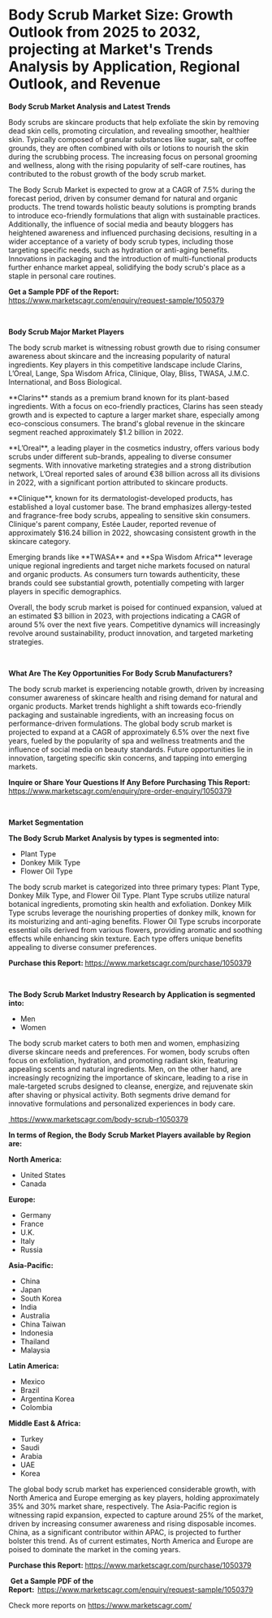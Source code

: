 <p><h1>Body Scrub Market Size: Growth Outlook from 2025 to 2032, projecting at Market's Trends Analysis by Application, Regional Outlook, and Revenue</h1></p><p><strong>Body Scrub Market Analysis and Latest Trends</strong></p>
<p><p>Body scrubs are skincare products that help exfoliate the skin by removing dead skin cells, promoting circulation, and revealing smoother, healthier skin. Typically composed of granular substances like sugar, salt, or coffee grounds, they are often combined with oils or lotions to nourish the skin during the scrubbing process. The increasing focus on personal grooming and wellness, along with the rising popularity of self-care routines, has contributed to the robust growth of the body scrub market.</p><p>The Body Scrub Market is expected to grow at a CAGR of 7.5% during the forecast period, driven by consumer demand for natural and organic products. The trend towards holistic beauty solutions is prompting brands to introduce eco-friendly formulations that align with sustainable practices. Additionally, the influence of social media and beauty bloggers has heightened awareness and influenced purchasing decisions, resulting in a wider acceptance of a variety of body scrub types, including those targeting specific needs, such as hydration or anti-aging benefits. Innovations in packaging and the introduction of multi-functional products further enhance market appeal, solidifying the body scrub's place as a staple in personal care routines.</p></p>
<p><strong>Get a Sample PDF of the Report:&nbsp;</strong> <a href="https://www.marketscagr.com/enquiry/request-sample/1050379?utm_campaign=2319&utm_medium=2&utm_source=Github&utm_content=ia&utm_term=07022025&utm_id=body-scrub">https://www.marketscagr.com/enquiry/request-sample/1050379</a></p>
<p>&nbsp;</p>
<p><strong>Body Scrub Major Market Players</strong></p>
<p><p>The body scrub market is witnessing robust growth due to rising consumer awareness about skincare and the increasing popularity of natural ingredients. Key players in this competitive landscape include Clarins, L’Oreal, Lange, Spa Wisdom Africa, Clinique, Olay, Bliss, TWASA, J.M.C. International, and Boss Biological.</p><p>**Clarins** stands as a premium brand known for its plant-based ingredients. With a focus on eco-friendly practices, Clarins has seen steady growth and is expected to capture a larger market share, especially among eco-conscious consumers. The brand's global revenue in the skincare segment reached approximately $1.2 billion in 2022.</p><p>**L’Oreal**, a leading player in the cosmetics industry, offers various body scrubs under different sub-brands, appealing to diverse consumer segments. With innovative marketing strategies and a strong distribution network, L’Oreal reported sales of around €38 billion across all its divisions in 2022, with a significant portion attributed to skincare products.</p><p>**Clinique**, known for its dermatologist-developed products, has established a loyal customer base. The brand emphasizes allergy-tested and fragrance-free body scrubs, appealing to sensitive skin consumers. Clinique's parent company, Estée Lauder, reported revenue of approximately $16.24 billion in 2022, showcasing consistent growth in the skincare category.</p><p>Emerging brands like **TWASA** and **Spa Wisdom Africa** leverage unique regional ingredients and target niche markets focused on natural and organic products. As consumers turn towards authenticity, these brands could see substantial growth, potentially competing with larger players in specific demographics.</p><p>Overall, the body scrub market is poised for continued expansion, valued at an estimated $3 billion in 2023, with projections indicating a CAGR of around 5% over the next five years. Competitive dynamics will increasingly revolve around sustainability, product innovation, and targeted marketing strategies.</p></p>
<p>&nbsp;</p>
<p><strong>What Are The Key Opportunities For Body Scrub Manufacturers?</strong></p>
<p><p>The body scrub market is experiencing notable growth, driven by increasing consumer awareness of skincare health and rising demand for natural and organic products. Market trends highlight a shift towards eco-friendly packaging and sustainable ingredients, with an increasing focus on performance-driven formulations. The global body scrub market is projected to expand at a CAGR of approximately 6.5% over the next five years, fueled by the popularity of spa and wellness treatments and the influence of social media on beauty standards. Future opportunities lie in innovation, targeting specific skin concerns, and tapping into emerging markets.</p></p>
<p><strong>Inquire or Share Your Questions If Any Before Purchasing This Report:</strong> <a href="https://www.marketscagr.com/enquiry/pre-order-enquiry/1050379?utm_campaign=2319&utm_medium=2&utm_source=Github&utm_content=ia&utm_term=07022025&utm_id=body-scrub">https://www.marketscagr.com/enquiry/pre-order-enquiry/1050379</a></p>
<p>&nbsp;</p>
<p><strong>Market Segmentation</strong></p>
<p><strong>The Body Scrub Market Analysis by types is segmented into:</strong></p>
<p><ul><li>Plant Type</li><li>Donkey Milk Type</li><li>Flower Oil Type</li></ul></p>
<p><p>The body scrub market is categorized into three primary types: Plant Type, Donkey Milk Type, and Flower Oil Type. Plant Type scrubs utilize natural botanical ingredients, promoting skin health and exfoliation. Donkey Milk Type scrubs leverage the nourishing properties of donkey milk, known for its moisturizing and anti-aging benefits. Flower Oil Type scrubs incorporate essential oils derived from various flowers, providing aromatic and soothing effects while enhancing skin texture. Each type offers unique benefits appealing to diverse consumer preferences.</p></p>
<p><strong>Purchase this Report:&nbsp;</strong><a href="https://www.marketscagr.com/purchase/1050379?utm_campaign=2319&utm_medium=2&utm_source=Github&utm_content=ia&utm_term=07022025&utm_id=body-scrub">https://www.marketscagr.com/purchase/1050379</a></p>
<p>&nbsp;</p>
<p><strong>The Body Scrub Market Industry Research by Application is segmented into:</strong></p>
<p><ul><li>Men</li><li>Women</li></ul></p>
<p><p>The body scrub market caters to both men and women, emphasizing diverse skincare needs and preferences. For women, body scrubs often focus on exfoliation, hydration, and promoting radiant skin, featuring appealing scents and natural ingredients. Men, on the other hand, are increasingly recognizing the importance of skincare, leading to a rise in male-targeted scrubs designed to cleanse, energize, and rejuvenate skin after shaving or physical activity. Both segments drive demand for innovative formulations and personalized experiences in body care.</p></p>
<p><a href="https://www.marketscagr.com/body-scrub-r1050379?utm_campaign=2319&utm_medium=2&utm_source=Github&utm_content=ia&utm_term=07022025&utm_id=body-scrub">&nbsp;https://www.marketscagr.com/body-scrub-r1050379</a></p>
<p><strong>In terms of Region, the Body Scrub Market Players available by Region are:</strong></p>
<p>
    <p> <strong> North America: </strong>
        <ul>
            <li>United States</li>
            <li>Canada</li>
        </ul>
        </p> 
    <p> <strong> Europe: </strong>
        <ul>
            <li>Germany</li>
            <li>France</li>
            <li>U.K.</li>
            <li>Italy</li>
            <li>Russia</li>
        </ul>
        </p> 
    <p> <strong> Asia-Pacific: </strong>
        <ul>
            <li>China</li>
            <li>Japan</li>
            <li>South Korea</li>
            <li>India</li>
            <li>Australia</li>
            <li>China Taiwan</li>
            <li>Indonesia</li>
            <li>Thailand</li>
            <li>Malaysia</li>
        </ul>
        </p> 
    <p> <strong> Latin America: </strong>
        <ul>
            <li>Mexico</li>
            <li>Brazil</li>
            <li>Argentina Korea</li>
            <li>Colombia</li>
        </ul>
        </p> 
    <p> <strong> Middle East & Africa: </strong>
        <ul>
            <li>Turkey</li>
            <li>Saudi</li>
            <li>Arabia</li>
            <li>UAE</li>
            <li>Korea</li>
        </ul>
    </p>
    </p>
<p><p>The global body scrub market has experienced considerable growth, with North America and Europe emerging as key players, holding approximately 35% and 30% market share, respectively. The Asia-Pacific region is witnessing rapid expansion, expected to capture around 25% of the market, driven by increasing consumer awareness and rising disposable incomes. China, as a significant contributor within APAC, is projected to further bolster this trend. As of current estimates, North America and Europe are poised to dominate the market in the coming years.</p></p>
<p><strong>Purchase this Report: </strong><a href="https://www.marketscagr.com/purchase/1050379?utm_campaign=2319&utm_medium=2&utm_source=Github&utm_content=ia&utm_term=07022025&utm_id=body-scrub">https://www.marketscagr.com/purchase/1050379</a></p>
<p>&nbsp;<strong>Get a Sample PDF of the Report:&nbsp;&nbsp;</strong><a href="https://www.marketscagr.com/enquiry/request-sample/1050379?utm_campaign=2319&utm_medium=2&utm_source=Github&utm_content=ia&utm_term=07022025&utm_id=body-scrub">https://www.marketscagr.com/enquiry/request-sample/1050379</a></p>
<p><strong></strong></p>
<p>Check more reports on <a href="https://www.marketscagr.com/?utm_campaign=2319&utm_medium=2&utm_source=Github&utm_content=ia&utm_term=07022025&utm_id=body-scrub">https://www.marketscagr.com/</a></p>
